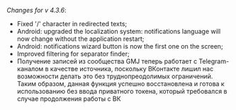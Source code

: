 _Changes for v 4.3.6_:
- Fixed '\/' character in redirected texts;
- Android: upgraded the localization system: notifications language will now change without the application restart;
- Android: notifications wizard button is now the first one on the screen;
- Improved filtering for separator finder;
- Получение записей из сообщества GMJ теперь работает с Telegram-каналом в качестве источника, поскольку ВКонтакте лишил нас возможности делать это без труднопреодолимых ограничений. Таким образом, данная функция успешно восстановлена и готова к использованию без ввода приватного токена, который требовался в случае продолжения работы с ВК
